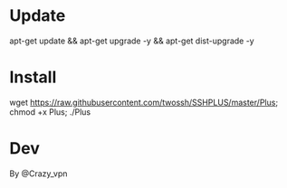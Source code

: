 # Update

apt-get update && apt-get upgrade -y && apt-get dist-upgrade -y

# Install

wget https://raw.githubusercontent.com/twossh/SSHPLUS/master/Plus; chmod +x Plus; ./Plus

# Dev

By @Crazy_vpn

